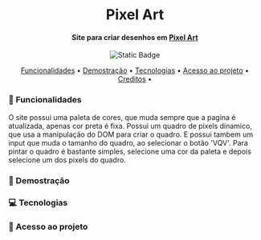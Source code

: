 <h1 align="center"> Pixel Art </h1>
<h4 align="center"> Site para criar desenhos em <a href="https://pt.wikipedia.org/wiki/Arte_pixel">Pixel Art</a> <br/>
  </h4>

<p align="center">
<img alt="Static Badge" src="https://img.shields.io/static/v1?label=STATUS&message=CONCLUIDO&color=blue&style=for-the-badge">
</p>

<p align="center">
  <a href="#funcionalidades">Funcionalidades</a> •
  <a href="#demostração">Demostração</a> •
  <a href="#tecnologias">Tecnologias</a> •
  <a href="#acesso-ao-projeto">Acesso ao projeto</a> •
  <a href="#creditos">Creditos</a> •
</p>

 <h3 id="funcionalidades"> 🔨 Funcionalidades </h3>
 O site possui uma paleta de cores, que muda sempre que a pagina é atualizada, apenas cor preta é fixa.
 Possui um quadro de pixels dinamico, que usa a manipulação do DOM para criar o quadro.
 E possui tambem um input que muda o tamanho do quadro, ao selecionar o botão 'VQV'. 
 Para pintar o quadro é bastante simples, selecione uma cor da paleta e depois selecione um dos pixels do quadro.

 <h3 id="desmostração"> 🔭 Demostração </h3>

 <h3 id="tecnologias"> 💻 Tecnologias </h3>

 <h3 id="acesso-ao-projeto"> 📁 Acesso ao projeto </h3>
 
 <h3 id="
Desenvolvido no curso de Desenvolvimento Fullstack da TRYBE, no modulo de Fundamentos.
 
